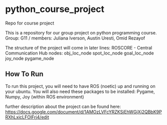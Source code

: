 # python_course_project
Repo for course project

This is a repository for our group project on python programming course. 
Group: G11 / members: Juliana Iverson, Austin Uresti, Omid Rezayof


The structure of the project will come in later lines:
ROSCORE - Central Communication Hub
nodes:
  obj_loc_node
  spot_loc_node
  goal_loc_node
  joy_node
  pygame_node

## How To Run
To run this project, you will need to have ROS (noetic) up and running on your ubuntu. 
You will also need these packages to be installed:
Pygame, Numpy, Joy (within ROS environment)



further description about the project can be found here:
https://docs.google.com/document/d/1AMOzLVFcYRZKSjEhWGjXj2QBbK9PRXhLxicLFOlFrj4/edit

